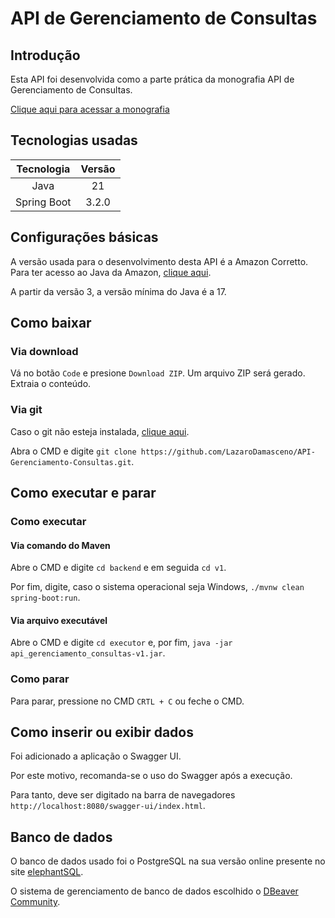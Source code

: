 # API de Gerenciamento de Consultas

## Introdução

Esta API foi desenvolvida como a parte prática da monografia API de Gerenciamento de Consultas.

[Clique aqui para acessar a monografia](https://1drv.ms/b/s!AmEkfpapXCEszhZ6YhROzd_KLsn2?e=F7dN1B)

## Tecnologias usadas

|Tecnologia|Versão|
|:-:|:-:|
|Java|21|
|Spring Boot|3.2.0|

## Configurações básicas

A versão usada para o desenvolvimento desta API é a Amazon Corretto. Para ter acesso ao Java da Amazon, [clique aqui](https://docs.aws.amazon.com/corretto/latest/corretto-21-ug/downloads-list.html).

A partir da versão 3, a versão mínima do Java é a 17.

## Como baixar

### Via download

Vá no botão `Code` e presione `Download ZIP`. Um arquivo ZIP será gerado. Extraia o conteúdo.

### Via git

Caso o git não esteja instalada, [clique aqui](https://git-scm.com/downloads).

Abra o CMD e digite `git clone https://github.com/LazaroDamasceno/API-Gerenciamento-Consultas.git`.

## Como executar e parar

### Como executar

#### Via comando do Maven

Abre o CMD e digite `cd backend` e em seguida `cd v1`. 

Por fim, digite, caso o sistema operacional seja Windows, `./mvnw clean spring-boot:run`.

#### Via arquivo executável

Abre o CMD e digite `cd executor` e, por fim, `java -jar api_gerenciamento_consultas-v1.jar`. 

### Como parar

Para parar, pressione no CMD `CRTL + C` ou feche o CMD.

## Como inserir ou exibir dados

Foi adicionado a aplicação o Swagger UI. 

Por este motivo, recomanda-se o uso do Swagger após a execução. 

Para tanto, deve ser digitado na barra de navegadores `http://localhost:8080/swagger-ui/index.html`.

## Banco de dados

O banco de dados usado foi o PostgreSQL na sua versão online presente no site [elephantSQL](https://www.elephantsql.com/).

O sistema de gerenciamento de banco de dados escolhido o [DBeaver Community](https://dbeaver.io/download/). 
